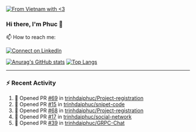 [![From Vietnam with <3](https://raw.githubusercontent.com/webuild-community/badge/master/svg/love.svg)](https://webuild.community)

### Hi there, I'm Phuc 👋

📫 How to reach me:

[![Connect on LinkedIn](https://img.shields.io/badge/--linkedin?label=LinkedIn&logo=LinkedIn&style=social)](https://www.linkedin.com/in/trinh-dai-phuc/)


[![Anurag's GitHub stats](https://phuc-github-readme-stats.vercel.app/api?username=trinhdaiphuc&count_private=true&show_icons=true&theme=synthwave)](https://github.com/anuraghazra/github-readme-stats)
[![Top Langs](https://phuc-github-readme-stats.vercel.app/api/top-langs/?username=trinhdaiphuc&theme=synthwave&show_icons=true&layout=compact&langs_count=8&hide=html,css,scss,less,handlebars,ejs)](https://github.com/anuraghazra/github-readme-stats)


---

### :zap: Recent Activity

<!--START_SECTION:activity-->
1. 💪 Opened PR [#69](https://github.com/trinhdaiphuc/Project-registration/pull/69) in [trinhdaiphuc/Project-registration](https://github.com/trinhdaiphuc/Project-registration)
2. 💪 Opened PR [#15](https://github.com/trinhdaiphuc/snipet-code/pull/15) in [trinhdaiphuc/snipet-code](https://github.com/trinhdaiphuc/snipet-code)
3. 💪 Opened PR [#68](https://github.com/trinhdaiphuc/Project-registration/pull/68) in [trinhdaiphuc/Project-registration](https://github.com/trinhdaiphuc/Project-registration)
4. 💪 Opened PR [#17](https://github.com/trinhdaiphuc/social-network/pull/17) in [trinhdaiphuc/social-network](https://github.com/trinhdaiphuc/social-network)
5. 💪 Opened PR [#39](https://github.com/trinhdaiphuc/GRPC-Chat/pull/39) in [trinhdaiphuc/GRPC-Chat](https://github.com/trinhdaiphuc/GRPC-Chat)
<!--END_SECTION:activity-->

